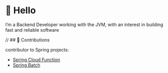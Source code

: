 # 👋 Hello

I’m a Backend Developer working with the JVM, with an interest in building fast and reliable software

// ## 🌟 Contributions

contributor to Spring  projects:
- [Spring Cloud Function](https://github.com/spring-cloud/spring-cloud-function/pull/1199)
- [Spring Batch](https://github.com/spring-projects/spring-batch/pull/4761)



